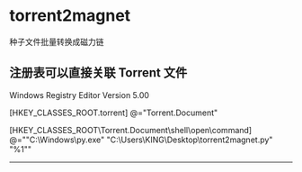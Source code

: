 # torrent2magnet
种子文件批量转换成磁力链

注册表可以直接关联 Torrent 文件
-----------------------------------

Windows Registry Editor Version 5.00


[HKEY_CLASSES_ROOT\.torrent]
@="Torrent.Document"


[HKEY_CLASSES_ROOT\Torrent.Document\shell\open\command]
@="\"C:\\Windows\\py.exe\" \"C:\\Users\\KING\\Desktop\\torrent2magnet.py\" \"%1\""

---------------------------------------
